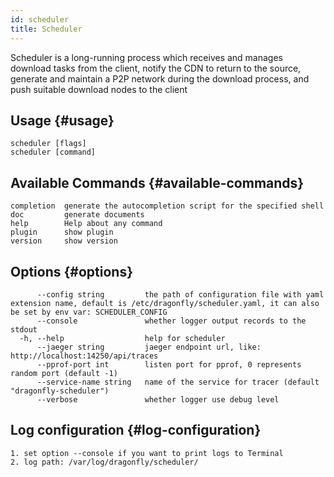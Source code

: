 ```yaml
---
id: scheduler
title: Scheduler
---
```


Scheduler is a long-running process which receives
and manages download tasks from the client,
notify the CDN to return to the source, generate and maintain a
P2P network during the download process,
and push suitable download nodes to the client

## Usage {#usage}

```text
scheduler [flags]
scheduler [command]
```

## Available Commands {#available-commands}

```text
completion  generate the autocompletion script for the specified shell
doc         generate documents
help        Help about any command
plugin      show plugin
version     show version
```

## Options {#options}

<!-- markdownlint-disable -->

```text
      --config string         the path of configuration file with yaml extension name, default is /etc/dragonfly/scheduler.yaml, it can also be set by env var: SCHEDULER_CONFIG
      --console               whether logger output records to the stdout
  -h, --help                  help for scheduler
      --jaeger string         jaeger endpoint url, like: http://localhost:14250/api/traces
      --pprof-port int        listen port for pprof, 0 represents random port (default -1)
      --service-name string   name of the service for tracer (default "dragonfly-scheduler")
      --verbose               whether logger use debug level
```

<!-- markdownlint-restore -->

## Log configuration {#log-configuration}

```text
1. set option --console if you want to print logs to Terminal
2. log path: /var/log/dragonfly/scheduler/
```
